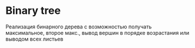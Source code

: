 # Binary tree
Реализация бинарного дерева с возможностью получать максимальное, второе макс., вывод вершин в порядке возрастания или выводом всех листьев
